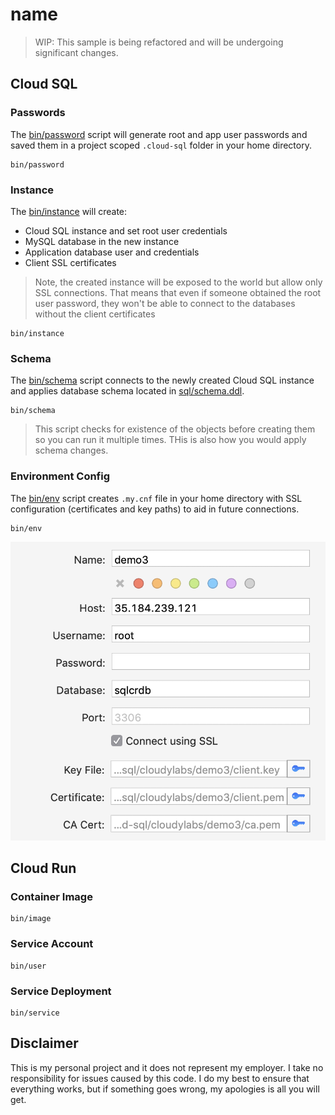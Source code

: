 # name

> WIP: This sample is being refactored and will be undergoing significant changes.

## Cloud SQL

### Passwords

The [bin/password](bin/password) script will generate root and app user passwords and saved them in a project scoped `.cloud-sql` folder in your home directory.

```shell
bin/password
```

### Instance

The [bin/instance](bin/instance) will create:

* Cloud SQL instance and set root user credentials
* MySQL database in the new instance
* Application database user and credentials
* Client SSL certificates

> Note, the created instance will be exposed to the world but allow only SSL connections. That means that even if someone obtained the root user password, they won't be able to connect to the databases without the client certificates

```shell
bin/instance
```

### Schema

The [bin/schema](bin/schema) script connects to the newly created Cloud SQL instance and applies database schema located in [sql/schema.ddl](sql/schema.ddl).

```shell
bin/schema
```

> This script checks for existence of the objects before creating them so you can run it multiple times. THis is also how you would apply schema changes.

### Environment Config

The [bin/env](bin/env) script creates `.my.cnf` file in your home directory with SSL configuration (certificates and key paths) to aid in future connections.

```shell
bin/env
```

![](img/connui.png)

## Cloud Run

### Container Image



```shell
bin/image
```

### Service Account

```shell
bin/user
```

### Service Deployment

```shell
bin/service
```



## Disclaimer

This is my personal project and it does not represent my employer. I take no responsibility for issues caused by this code. I do my best to ensure that everything works, but if something goes wrong, my apologies is all you will get.
